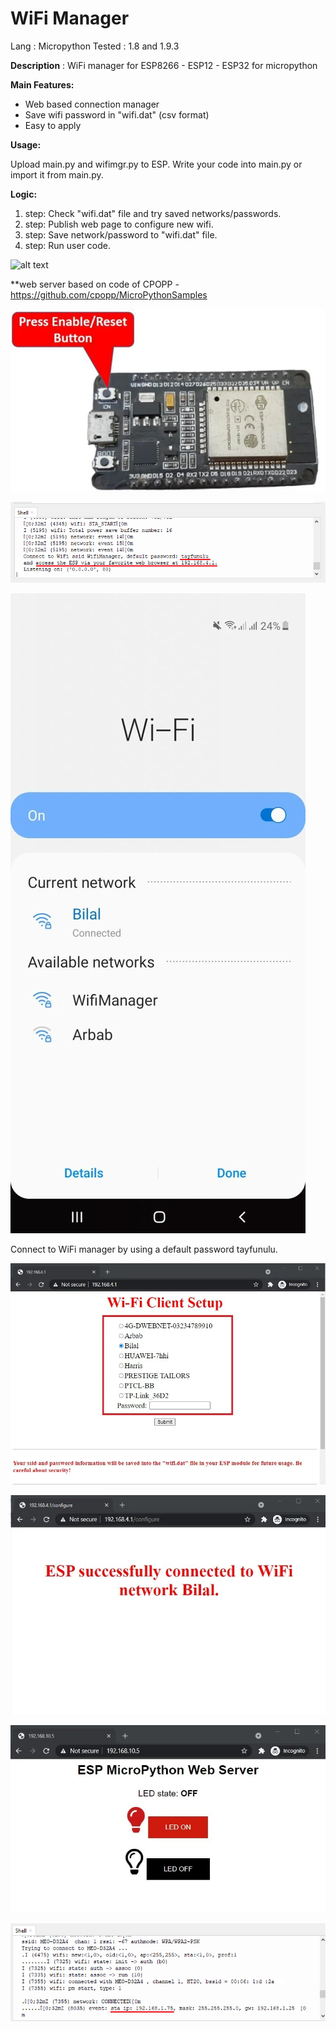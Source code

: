 # WiFi Manager

Lang   : Micropython 
Tested : 1.8 and 1.9.3

<b>Description</b> : WiFi manager for ESP8266 - ESP12 - ESP32 for micropython 

<b>Main Features:</b>

- Web based connection manager 
- Save wifi password in "wifi.dat" (csv format) 
- Easy to apply 

<b>Usage:</b>

Upload main.py and wifimgr.py to ESP. 
Write your code into main.py or import it from main.py. 

<b>Logic:</b>
1. step: Check "wifi.dat" file and try saved networks/passwords.
2. step: Publish web page to configure new wifi. 
3. step: Save network/password to "wifi.dat" file. 
4. step: Run user code.

![alt text](https://github.com/tayfunulu/WiFiManager/blob/master/WiFi_Manager.png)

**web server based on code of CPOPP - https://github.com/cpopp/MicroPythonSamples


![Preview](https://github.com/ArctoosR/WiFiManager_ESP32_Mado/blob/master/22.png)

![Preview](https://github.com/ArctoosR/WiFiManager_ESP32_Mado/blob/master/31.png)


![Preview](https://github.com/ArctoosR/WiFiManager_ESP32_Mado/blob/master/24.png)

Connect to WiFi manager by using a default password tayfunulu.

![Preview](https://github.com/ArctoosR/WiFiManager_ESP32_Mado/blob/master/25.png)


![Preview](https://github.com/ArctoosR/WiFiManager_ESP32_Mado/blob/master/26.png)


![Preview](https://github.com/ArctoosR/WiFiManager_ESP32_Mado/blob/master/27.png)




![Preview](https://github.com/ArctoosR/WiFiManager_ESP32_Mado/blob/master/30.png)





